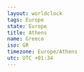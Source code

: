 ```yaml
---
layout: worldclock
tags: Europe
state: Europe
title: Athens
name: Greece
iso: GR
timezone: Europe/Athens
utc: UTC +01:34
---
```


